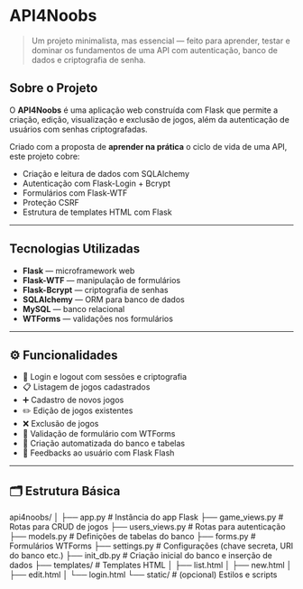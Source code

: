 #  API4Noobs

> Um projeto minimalista, mas essencial — feito para aprender, testar e dominar os fundamentos de uma API com autenticação, banco de dados e criptografia de senha.

##  Sobre o Projeto

O **API4Noobs** é uma aplicação web construída com Flask que permite a criação, edição, visualização e exclusão de jogos, além da autenticação de usuários com senhas criptografadas.

Criado com a proposta de **aprender na prática** o ciclo de vida de uma API, este projeto cobre:

- Criação e leitura de dados com SQLAlchemy
- Autenticação com Flask-Login + Bcrypt
- Formulários com Flask-WTF
- Proteção CSRF
- Estrutura de templates HTML com Flask

---

##  Tecnologias Utilizadas

- **Flask** — microframework web
- **Flask-WTF** — manipulação de formulários
- **Flask-Bcrypt** — criptografia de senhas
- **SQLAlchemy** — ORM para banco de dados
- **MySQL** — banco relacional
- **WTForms** — validações nos formulários

---

## ⚙️ Funcionalidades

- 🔐 Login e logout com sessões e criptografia
- 📋 Listagem de jogos cadastrados
- ➕ Cadastro de novos jogos
- ✏️ Edição de jogos existentes
- ❌ Exclusão de jogos
- 🧪 Validação de formulário com WTForms
- 🧱 Criação automatizada do banco e tabelas
- 💬 Feedbacks ao usuário com Flask Flash

---

## 🗂 Estrutura Básica
api4noobs/
│
├── app.py # Instância do app Flask
├── game_views.py # Rotas para CRUD de jogos
├── users_views.py # Rotas para autenticação
├── models.py # Definições de tabelas do banco
├── forms.py # Formulários WTForms
├── settings.py # Configurações (chave secreta, URI do banco etc.)
├── init_db.py # Criação inicial do banco e inserção de dados
├── templates/ # Templates HTML
│ ├── list.html
│ ├── new.html
│ ├── edit.html
│ └── login.html
└── static/ # (opcional) Estilos e scripts

